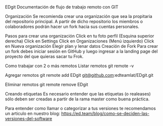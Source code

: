 EDgit
Documentación de flujo de trabajo remoto con GIT

Organización
Se recomienda crear una organización que sea la propitaria del repositorio principal. A partir de dicho repositorio los miembros o colaboradores podrán hacer un fork hacia sus cuentas personales.

Pasos para crear una organización
Click en tu foto perfil (Esquina superior derecha)
Click en Settings
Click en Organizaciones (Menú izquierdo)
Click en Nueva organización
Elegir plan y lenar datos
Creación de Fork
Para crear un fork debes iniciar sesión en GitHub y luego ingresar a la landing page del proyecto del que quieras sacar tu Frok.

Como trabajar con 2 o más remotos
Listar remotos git remote -v

Agregar remotos git remote add EDgit git@github.com:edteamlat/EDgit.git

Eliminar remotos git remote remove EDgit

Creando etiquetas
Es necesario entender que las etiquetas (o realeases) sólo deben ser creadas a partir de la rama master como buena práctica.

Para entender como llamar o categorizar a tus versiones te recomendamos un articulo en nuestro blog: https://ed.team/blog/como-se-deciden-las-versiones-del-software
